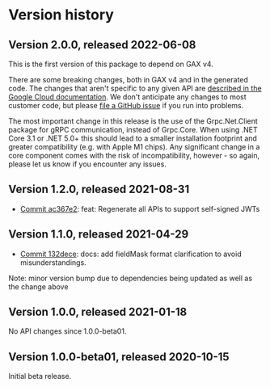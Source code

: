 # Version history

## Version 2.0.0, released 2022-06-08

This is the first version of this package to depend on GAX v4.

There are some breaking changes, both in GAX v4 and in the generated
code. The changes that aren't specific to any given API are [described in the Google Cloud
documentation](https://cloud.google.com/dotnet/docs/reference/help/breaking-gax4).
We don't anticipate any changes to most customer code, but please [file a
GitHub issue](https://github.com/googleapis/google-cloud-dotnet/issues/new/choose)
if you run into problems.

The most important change in this release is the use of the Grpc.Net.Client package
for gRPC communication, instead of Grpc.Core. When using .NET Core 3.1 or .NET 5.0+
this should lead to a smaller installation footprint and greater compatibility (e.g.
with Apple M1 chips). Any significant change in a core component comes with the risk
of incompatibility, however - so again, please let us know if you encounter any
issues.


## Version 1.2.0, released 2021-08-31

- [Commit ac367e2](https://github.com/googleapis/google-cloud-dotnet/commit/ac367e2): feat: Regenerate all APIs to support self-signed JWTs

## Version 1.1.0, released 2021-04-29

- [Commit 132dece](https://github.com/googleapis/google-cloud-dotnet/commit/132dece): docs: add fieldMask format clarification to avoid misunderstandings.

Note: minor version bump due to dependencies being updated as well as the change above

## Version 1.0.0, released 2021-01-18

No API changes since 1.0.0-beta01.

## Version 1.0.0-beta01, released 2020-10-15

Initial beta release.


